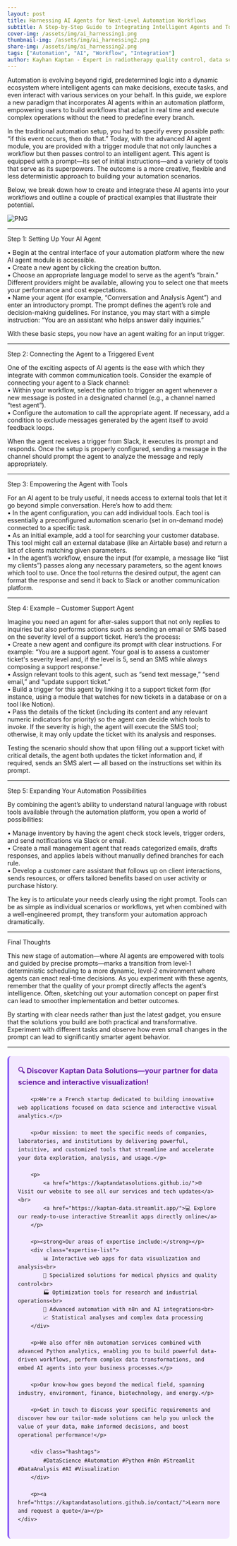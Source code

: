 ```yaml
---
layout: post
title: Harnessing AI Agents for Next-Level Automation Workflows
subtitle: A Step‑by‑Step Guide to Integrating Intelligent Agents and Tools into Your Automated Tasks
cover-img: /assets/img/ai_harnessing1.png  
thumbnail-img: /assets/img/ai_harnessing2.png  
share-img: /assets/img/ai_harnessing2.png  
tags: ["Automation", "AI", "Workflow", "Integration"]  
author: Kayhan Kaptan - Expert in radiotherapy quality control, data science and automation
---
```


Automation is evolving beyond rigid, predetermined logic into a dynamic ecosystem where intelligent agents can make decisions, execute tasks, and even interact with various services on your behalf. In this guide, we explore a new paradigm that incorporates AI agents within an automation platform, empowering users to build workflows that adapt in real time and execute complex operations without the need to predefine every branch.

In the traditional automation setup, you had to specify every possible path: “if this event occurs, then do that.” Today, with the advanced AI agent module, you are provided with a trigger module that not only launches a workflow but then passes control to an intelligent agent. This agent is equipped with a prompt—its set of initial instructions—and a variety of tools that serve as its superpowers. The outcome is a more creative, flexible and less deterministic approach to building your automation scenarios.

Below, we break down how to create and integrate these AI agents into your workflows and outline a couple of practical examples that illustrate their potential.

![PNG](/assets/img/harnessing1.png)

---
Step 1: Setting Up Your AI Agent

• Begin at the central interface of your automation platform where the new AI agent module is accessible.  
• Create a new agent by clicking the creation button.  
• Choose an appropriate language model to serve as the agent’s “brain.” Different providers might be available, allowing you to select one that meets your performance and cost expectations.  
• Name your agent (for example, “Conversation and Analysis Agent”) and enter an introductory prompt. The prompt defines the agent’s role and decision-making guidelines. For instance, you may start with a simple instruction: “You are an assistant who helps answer daily inquiries.”
  
With these basic steps, you now have an agent waiting for an input trigger.

---
Step 2: Connecting the Agent to a Triggered Event

One of the exciting aspects of AI agents is the ease with which they integrate with common communication tools. Consider the example of connecting your agent to a Slack channel:  
• Within your workflow, select the option to trigger an agent whenever a new message is posted in a designated channel (e.g., a channel named “test agent”).  
• Configure the automation to call the appropriate agent. If necessary, add a condition to exclude messages generated by the agent itself to avoid feedback loops.
  
When the agent receives a trigger from Slack, it executes its prompt and responds. Once the setup is properly configured, sending a message in the channel should prompt the agent to analyze the message and reply appropriately.

---
Step 3: Empowering the Agent with Tools

For an AI agent to be truly useful, it needs access to external tools that let it go beyond simple conversation. Here’s how to add them:  
• In the agent configuration, you can add individual tools. Each tool is essentially a preconfigured automation scenario (set in on-demand mode) connected to a specific task.  
• As an initial example, add a tool for searching your customer database. This tool might call an external database (like an Airtable base) and return a list of clients matching given parameters.  
• In the agent’s workflow, ensure the input (for example, a message like “list my clients”) passes along any necessary parameters, so the agent knows which tool to use. Once the tool returns the desired output, the agent can format the response and send it back to Slack or another communication platform.

---
Step 4: Example – Customer Support Agent

Imagine you need an agent for after-sales support that not only replies to inquiries but also performs actions such as sending an email or SMS based on the severity level of a support ticket. Here’s the process:  
• Create a new agent and configure its prompt with clear instructions. For example: “You are a support agent. Your goal is to assess a customer ticket's severity level and, if the level is 5, send an SMS while always composing a support response.”  
• Assign relevant tools to this agent, such as “send text message,” “send email,” and “update support ticket.”  
• Build a trigger for this agent by linking it to a support ticket form (for instance, using a module that watches for new tickets in a database or on a tool like Notion).  
• Pass the details of the ticket (including its content and any relevant numeric indicators for priority) so the agent can decide which tools to invoke. If the severity is high, the agent will execute the SMS tool; otherwise, it may only update the ticket with its analysis and responses.
  
Testing the scenario should show that upon filling out a support ticket with critical details, the agent both updates the ticket information and, if required, sends an SMS alert — all based on the instructions set within its prompt.

---
Step 5: Expanding Your Automation Possibilities

By combining the agent’s ability to understand natural language with robust tools available through the automation platform, you open a world of possibilities:
  
• Manage inventory by having the agent check stock levels, trigger orders, and send notifications via Slack or email.  
• Create a mail management agent that reads categorized emails, drafts responses, and applies labels without manually defined branches for each rule.  
• Develop a customer care assistant that follows up on client interactions, sends resources, or offers tailored benefits based on user activity or purchase history.
  
The key is to articulate your needs clearly using the right prompt. Tools can be as simple as individual scenarios or workflows, yet when combined with a well-engineered prompt, they transform your automation approach dramatically.

---
Final Thoughts

This new stage of automation—where AI agents are empowered with tools and guided by precise prompts—marks a transition from level‑1 deterministic scheduling to a more dynamic, level‑2 environment where agents can enact real-time decisions. As you experiment with these agents, remember that the quality of your prompt directly affects the agent’s intelligence. Often, sketching out your automation concept on paper first can lead to smoother implementation and better outcomes.

By starting with clear needs rather than just the latest gadget, you ensure that the solutions you build are both practical and transformative. Experiment with different tasks and observe how even small changes in the prompt can lead to significantly smarter agent behavior.

---


<html lang="fr">
<head>
    <meta charset="UTF-8">
    <meta name="viewport" content="width=device-width, initial-scale=1.0">
    <title>Kaptan Data Solutions</title>
    <style>
        .citation {
            background-color: #f3e8ff;
            border-left: 4px solid #8b5cf6;
            padding: 20px;
            margin: 20px 0;
            border-radius: 8px;
            font-family: -apple-system, BlinkMacSystemFont, 'Segoe UI', Roboto, sans-serif;
            line-height: 1.6;
        }
        .citation h3 {
            color: #6b21a8;
            margin-top: 0;
        }
        .citation a {
            color: #7c3aed;
            text-decoration: none;
        }
        .citation a:hover {
            text-decoration: underline;
        }
        .expertise-list {
            margin: 15px 0;
        }
        .hashtags {
            font-weight: bold;
            color: #7c3aed;
            margin-top: 15px;
        }
    </style>
</head>
<body>
    <div class="citation">
        <h3>🔍 Discover Kaptan Data Solutions—your partner for data science and interactive visualization!</h3>
        
        <p>We're a French startup dedicated to building innovative web applications focused on data science and interactive visual analytics.</p>
        
        <p>Our mission: to meet the specific needs of companies, laboratories, and institutions by delivering powerful, intuitive, and customized tools that streamline and accelerate your data exploration, analysis, and usage.</p>
        
        <p>
            <a href="https://kaptandatasolutions.github.io/">🌐 Visit our website to see all our services and tech updates</a><br>
            <a href="https://kaptan-data.streamlit.app/">💻 Explore our ready-to-use interactive Streamlit apps directly online</a>
        </p>
        
        <p><strong>Our areas of expertise include:</strong></p>
        <div class="expertise-list">
            📊 Interactive web apps for data visualization and analysis<br>
            🔬 Specialized solutions for medical physics and quality control<br>
            🏭 Optimization tools for research and industrial operations<br>
            🤖 Advanced automation with n8n and AI integrations<br>
            📈 Statistical analyses and complex data processing
        </div>
        
        <p>We also offer n8n automation services combined with advanced Python analytics, enabling you to build powerful data-driven workflows, perform complex data transformations, and embed AI agents into your business processes.</p>
        
        <p>Our know-how goes beyond the medical field, spanning industry, environment, finance, biotechnology, and energy.</p>
        
        <p>Get in touch to discuss your specific requirements and discover how our tailor-made solutions can help you unlock the value of your data, make informed decisions, and boost operational performance!</p>
        
        <div class="hashtags">
            #DataScience #Automation #Python #n8n #Streamlit #DataAnalysis #AI #Visualization
        </div>
        
        <p><a href="https://kaptandatasolutions.github.io/contact/">Learn more and request a quote</a></p>
    </div>
</body>
</html>
